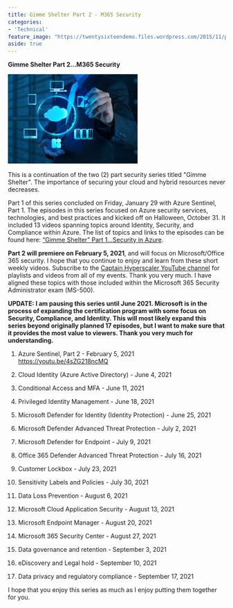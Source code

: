 ```yaml
---
title: Gimme Shelter Part 2 - M365 Security
categories:
- 'Technical'
feature_image: "https://twentysixteendemo.files.wordpress.com/2015/11/post.png"
aside: true
---
```


**Gimme Shelter Part 2...M365 Security**

![](/images/Wordpress-Images/image.jpeg)

This is a continuation of the two (2) part security series titled "Gimme Shelter".  The importance of securing your cloud and hybrid resources never decreases.

Part 1 of this series concluded on Friday, January 29 with Azure Sentinel, Part 1.  The episodes in this series focused on Azure security services, technologies, and best practices and kicked off on Halloween, October 31.  It included 13 videos spanning topics around Identity, Security, and Compliance within Azure.  The list of topics and links to the episodes can be found here: <a href="https://captainhyperscaler.github.io/2020/09/19/gimme-shelter-part-1-security-in-azure/">“Gimme Shelter” Part 1…Security in Azure</a>.

<strong>Part 2 will premiere on February 5, 2021</strong>, and will focus on Microsoft/Office 365 security. I hope that you continue to enjoy and learn from these short weekly videos. Subscribe to the <a rel="noreferrer noopener" href="https://www.youtube.com/channel/UCIWicD_sUxH6EMH4ndG5NxQ" target="_blank">Captain Hyperscaler YouTube channel</a> for playlists and videos from all of my events. Thank you very much.  I have aligned these topics with those included within the Microsoft 365 Security Administrator exam (MS-500).

<strong>UPDATE: I am pausing this series until June 2021.  Microsoft is in the process of expanding the certification program with some focus on Security, Compliance, and Identity.  This will most likely expand this series beyond originally planned 17 episodes, but I want to make sure that it provides the most value to viewers.  Thank you very much for understanding.</strong>

1. Azure Sentinel, Part 2 - February 5, 2021 <a rel="noreferrer noopener" href="https://youtu.be/4sZG218ncMQ" target="_blank">https://youtu.be/4sZG218ncMQ</a>

1. Cloud Identity (Azure Active Directory) - June 4, 2021

1. Conditional Access and MFA - June 11, 2021

1. Privileged Identity Management - June 18, 2021

1. Microsoft Defender for Identity (Identity Protection) - June 25, 2021 

1.  Microsoft Defender Advanced Threat Protection - July 2, 2021

1. Microsoft Defender for Endpoint - July 9, 2021

1. Office 365 Defender Advanced Threat Protection - July 16, 2021

1. Customer Lockbox - July 23, 2021

1. Sensitivity Labels and Policies - July 30, 2021

1. Data Loss Prevention - August 6, 2021

1. Microsoft Cloud Application Security - August 13, 2021

1. Microsoft Endpoint Manager - August 20, 2021

1. Microsoft 365 Security Center - August 27, 2021

1. Data governance and retention - September 3, 2021

1. eDiscovery and Legal hold - September 10, 2021

1. Data privacy and regulatory compliance - September 17, 2021

I hope that you enjoy this series as much as I enjoy putting them together for you.
